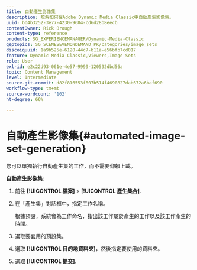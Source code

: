```yaml
---
title: 自動產生影像集
description: 瞭解如何在Adobe Dynamic Media Classic中自動產生影像集。
uuid: bd4b3252-3e77-4230-9684-cd6d28b8eecb
contentOwner: Rick Brough
content-type: reference
products: SG_EXPERIENCEMANAGER/Dynamic-Media-Classic
geptopics: SG_SCENESEVENONDEMAND_PK/categories/image_sets
discoiquuid: 1a9b525e-6120-44c7-b11a-e56bfb7cd017
feature: Dynamic Media Classic,Viewers,Image Sets
role: User
exl-id: e2c22d93-061e-4e57-9999-120592dbd56a
topic: Content Management
level: Intermediate
source-git-commit: d82f816553f807b514f4690827dab672a6baf690
workflow-type: tm+mt
source-wordcount: '102'
ht-degree: 66%

---
```


# 自動產生影像集{#automated-image-set-generation}

<!-- 

Comment Type: remark
Last Modified By: 
Last Modified Date: 

<p>New for 6.5</p>

 -->

您可以單獨執行自動產生集的工作，而不需要仰賴上載。

**自動產生影像集:**

1. 前往 **[!UICONTROL 檔案]** > **[!UICONTROL 產生集合]**.
1. 在「產生集」對話框中，指定工作名稱。

   根據預設，系統會為工作命名，指出該工作屬於產生的工作以及該工作產生的時間。

1. 選取要套用的預設集。
1. 選取 **[!UICONTROL 目的地資料夾]**，然後指定要使用的資料夾。
1. 選取 **[!UICONTROL 提交]**.
